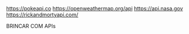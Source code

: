 https://pokeapi.co
https://openweathermap.org/api
https://api.nasa.gov
https://rickandmortyapi.com/

BRINCAR COM APIs